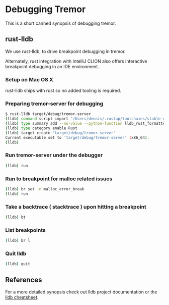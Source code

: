 # Debugging Tremor

This is a short canned synopsis of debugging tremor.

## rust-lldb

We use rust-lldb, to drive breakpoint debugging in tremor.

Alternately, rust integration with IntelliJ CLION also offers interactive breakpoint debugging in an IDE environment.

### Setup on Mac OS X

rust-lldb ships with rust so no added tooling is required.

### Preparing tremor-server for debugging

```bash
$ rust-lldb target/debug/tremor-server
(lldb) command script import "/Users/dennis/.rustup/toolchains/stable-x86_64-apple-darwin/lib/rustlib/etc/lldb_rust_formatters.py"
(lldb) type summary add --no-value --python-function lldb_rust_formatters.print_val -x ".*" --category Rust
(lldb) type category enable Rust
(lldb) target create "target/debug/tremor-server"
Current executable set to 'target/debug/tremor-server' (x86_64).
(lldb)
```

### Run tremor-server under the debugger

```bash
(lldb) run
```

### Run to breakpoint for malloc related issues

```bash
(lldb) br set -n malloc_error_break
(lldb) run
```

### Take a backtrace ( stacktrace ) upon hitting a breakpoint

```bash
(lldb) bt
```

### List breakpoints

```bash
(lldb) br l
```

### Quit lldb

```bash
(lldb) quit
```

## References

For a more detailed synopsis check out lldb project documentation or the [lldb cheatsheet](https://www.nesono.com/sites/default/files/lldb%20cheat%20sheet.pdf).
